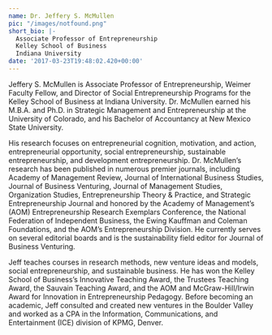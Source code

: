 ```yaml
---
name: Dr. Jeffery S. McMullen
pic: "/images/notfound.png"
short_bio: |-
  Associate Professor of Entrepreneurship
  Kelley School of Business
  Indiana University
date: '2017-03-23T19:48:02.420+00:00'
---
```

Jeffery S. McMullen is Associate Professor of Entrepreneurship, Weimer Faculty Fellow, and Director of Social Entrepreneurship Programs for the Kelley School of Business at Indiana University.  Dr. McMullen earned his M.B.A. and Ph.D. in Strategic Management and Entrepreneurship at the University of Colorado, and his Bachelor of Accountancy at New Mexico State University.  

His research focuses on entrepreneurial cognition, motivation, and action, entrepreneurial opportunity, social entrepreneurship, sustainable entrepreneurship, and development entrepreneurship.  Dr. McMullen’s research has been published in numerous premier journals, including Academy of Management Review, Journal of International Business Studies, Journal of Business Venturing, Journal of Management Studies, Organization Studies, Entrepreneurship Theory & Practice, and Strategic Entrepreneurship Journal and honored by the Academy of Management’s (AOM) Entrepreneurship Research Exemplars Conference, the National Federation of Independent Business, the Ewing Kauffman and Coleman Foundations, and the AOM’s Entrepreneurship Division.  He currently serves on several editorial boards and is the sustainability field editor for Journal of Business Venturing.  

Jeff teaches courses in research methods, new venture ideas and models, social entrepreneurship, and sustainable business.  He has won the Kelley School of Business’s Innovative Teaching Award, the Trustees Teaching Award, the Sauvain Teaching Award, and the AOM and McGraw-Hill/Irwin Award for Innovation in Entrepreneurship Pedagogy.  Before becoming an academic, Jeff consulted and created new ventures in the Boulder Valley and worked as a CPA in the Information, Communications, and Entertainment (ICE) division of KPMG, Denver.
